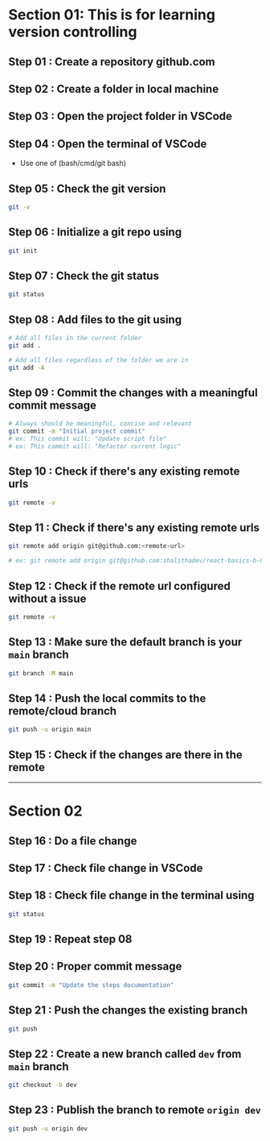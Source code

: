 # Section 01: This is for learning version controlling

## Step 01 : Create a repository github.com

## Step 02 : Create a folder in local machine

## Step 03 : Open the project folder in VSCode

## Step 04 : Open the terminal of VSCode

- Use one of (bash/cmd/git bash)

## Step 05 : Check the git version

```bash
git -v
```

## Step 06 : Initialize a git repo using

```bash
git init
```

## Step 07 : Check the git status

```bash
git status
```

## Step 08 : Add files to the git using

```bash
# Add all files in the current folder
git add .

# Add all files regardless of the folder we are in
git add -A
```

## Step 09 : Commit the changes with a meaningful commit message

```bash
# Always should be meaningful, concise and relevant
git commit -m "Initial project commit"
# ex: This commit will: "Update script file"
# ex: This commit will: "Refactor current logic"
```

## Step 10 : Check if there's any existing remote urls

```bash
git remote -v
```

## Step 11 : Check if there's any existing remote urls

```bash
git remote add origin git@github.com:<remote-url>

# ex: git remote add origin git@github.com:shalithadev/react-basics-b-05.git
```

## Step 12 : Check if the remote url configured without a issue

```bash
git remote -v
```

## Step 13 : Make sure the default branch is your `main` branch

```bash
git branch -M main
```

## Step 14 : Push the local commits to the remote/cloud branch

```bash
git push -u origin main
```

## Step 15 : Check if the changes are there in the remote

---

# Section 02

## Step 16 : Do a file change

## Step 17 : Check file change in VSCode

## Step 18 : Check file change in the terminal using

```bash
git status
```

## Step 19 : Repeat step 08

## Step 20 : Proper commit message

```bash
git commit -m "Update the steps documentation"
```

## Step 21 : Push the changes the existing branch

```bash
git push
```

## Step 22 : Create a new branch called `dev` from `main` branch

```bash
git checkout -b dev
```

## Step 23 : Publish the branch to remote `origin dev`

```bash
git push -u origin dev
```
